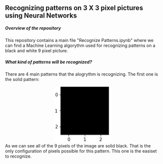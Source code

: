 ## Recognizing patterns on 3 X 3 pixel pictures using Neural Networks

##### Overview of the repository
This repository contains a main file "Recognize Patterns.ipynb" where we can find a Machine Learning algorythm used for recognizing patterns on a black and white 9 pixel picture.

##### What kind of patterns will be recognized?
There are 4 main patterns that the alogrythm is recognizing. 
The first one is the solid pattern:
<center><img src="Patterns_Examples\Solid pattern.png"></center>
As we can see all of the 9 pixels of the image are solid black. That is the only configuration of pixels possible for this pattern. This one is the easiset to recognize. 